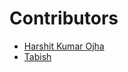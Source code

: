 # Contributors
- [Harshit Kumar Ojha](https://github.com/HarshitKumarOjha)
- [Tabish](https://github.com/mtabishk)
